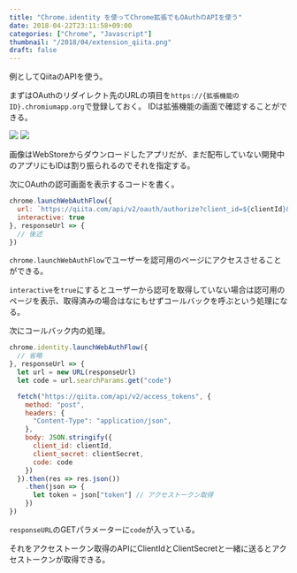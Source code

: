 ```yaml
---
title: "Chrome.identity を使ってChrome拡張でもOAuthのAPIを使う"
date: 2018-04-22T23:11:58+09:00
categories: ["Chrome", "Javascript"]
thumbnail: "/2018/04/extension_qiita.png"
draft: false
---
```


例としてQiitaのAPIを使う。

まずはOAuthのリダイレクト先のURLの項目を`https://{拡張機能のID}.chromiumapp.org`で登録しておく。
IDは拡張機能の画面で確認することができる。

![](/2018/04/extension.png)
![](/2018/04/extension_qiita.png)

画像はWebStoreからダウンロードしたアプリだが、まだ配布していない開発中のアプリにもIDは割り振られるのでそれを指定する。

次にOAuthの認可画面を表示するコードを書く。

```js
chrome.launchWebAuthFlow({
  url: `https://qiita.com/api/v2/oauth/authorize?client_id=${clientId}&scopes=read_qiita&state=${適当な文字列}`,
  interactive: true
}, responseUrl => {
  // 後述
})
```

`chrome.launchWebAuthFlow`でユーザーを認可用のページにアクセスさせることができる。

`interactive`を`true`にするとユーザーから認可を取得していない場合は認可用のページを表示、取得済みの場合はなにもせずコールバックを呼ぶという処理になる。

次にコールバック内の処理。

```js
chrome.identity.launchWebAuthFlow({
  // 省略
}, responseUrl => {
  let url = new URL(responseUrl)
  let code = url.searchParams.get("code")

  fetch("https://qiita.com/api/v2/access_tokens", {
    method: "post",
    headers: {
      "Content-Type": "application/json",
    },
    body: JSON.stringify({
      client_id: clientId,
      client_secret: clientSecret,
      code: code
    })
  }).then(res => res.json())
    .then(json => {
      let token = json["token"] // アクセストークン取得
    })
})
```

`responseURL`のGETパラメーターに`code`が入っている。

それをアクセストークン取得のAPIにClientIdとClientSecretと一緒に送るとアクセストークンが取得できる。